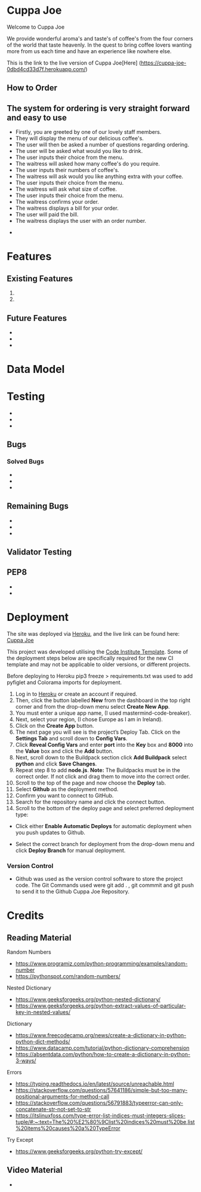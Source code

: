 # **Cuppa Joe**

Welcome to Cuppa Joe

We provide wonderful aroma's and taste's of coffee's from the four corners of the world that taste heavenly. In the quest to bring coffee lovers wanting more from us each time and have an experience like nowhere else.

This is the link to the live version of Cuppa Joe[Here] (https://cuppa-joe-0dbd4cd33d7f.herokuapp.com/)  


## How to Order
The system for ordering is very straight forward and easy to use
-
* Firstly, you are greeted by one of our lovely staff members.
* They will display the menu of our delicious coffee's.
* The user will then be asked a number of questions regarding ordering.
* The user will be asked what would you like to drink.
* The user inputs their choice from the menu.
* The waitress will asked how many coffee's do you require.
* The user inputs their numbers of coffee's.
* The waitress will ask would you like anything extra with your coffee.
* The user inputs their choice from the menu.
* The waitress will ask what size of coffee.
* The user inputs their choice from the menu.
* The waitress confirms your order.
* The waitress displays a bill for your order.
* The user will paid the bill.
* The waitress displays the user with an order number.
- 

# Features

## Existing Features



1. 
2. 

## Future Features
- 
- 
- 


# Data Model





# Testing

- 
- 
- 


## Bugs
### Solved Bugs
- 
- 
- 

## Remaining Bugs
- 
- 
- 


## Validator Testing
PEP8
- 
- 
- 


# Deployment

The site was deployed via [Heroku]( https://id.heroku.com/login), and the live link can be found here: [Cuppa Joe](https://cuppa-joe-0dbd4cd33d7f.herokuapp.com/)  

This project was developed utilising the [Code Institute Template]( https://github.com/Code-Institute-Org/python-essentials-template).  Some of the deployment steps below are specifically required for the new CI template and may not be applicable to older versions, or different projects.

Before deploying to Heroku pip3 freeze > requirements.txt was used to add pyfiglet and Colorama imports for deployment.

1.	Log in to [Heroku]( https://id.heroku.com/login) or create an account if required.
2.	Then, click the button labelled **New** from the dashboard in the top right corner and from the drop-down menu select **Create New App**.
3.	You must enter a unique app name, (I used mastermind-code-breaker).
4.	Next, select your region, (I chose Europe as I am in Ireland).
5.	Click on the **Create App** button.
6.	The next page you will see is the project’s Deploy Tab.  Click on the **Settings Tab** and scroll down to **Config Vars**.
7.	Click **Reveal Config Vars** and enter **port** into the **Key** box and **8000** into the **Value** box and click the **Add** button.
8.	Next, scroll down to the Buildpack section click **Add Buildpack** select **python** and click **Save Changes**.
9.	Repeat step 8 to add **node.js**.
	**Note:** The Buildpacks must be in the correct order. If not click and drag them to move into the correct order.
10.	Scroll to the top of the page and now choose the **Deploy** tab.
11.	Select **Github** as the deployment method.
12.	Confirm you want to connect to GitHub.
13.	Search for the repository name and click the connect button.
14.	Scroll to the bottom of the deploy page and select preferred deployment type:

* Click either **Enable Automatic Deploys** for automatic deployment when you push updates to Github.

* Select the correct branch for deployment from the drop-down menu and click **Deploy Branch** for manual deployment.

### Version Control
* Github was used as the version control software to store the project code. The Git Commands used were git add . , git commmit and git push to send it to the Github Cuppa Joe Repository.

# Credits
## Reading Material

Random Numbers

* https://www.programiz.com/python-programming/examples/random-number
* https://pythonspot.com/random-numbers/

Nested Dictionary

* https://www.geeksforgeeks.org/python-nested-dictionary/
* https://www.geeksforgeeks.org/python-extract-values-of-particular-key-in-nested-values/

Dictionary

* https://www.freecodecamp.org/news/create-a-dictionary-in-python-python-dict-methods/
* https://www.datacamp.com/tutorial/python-dictionary-comprehension
* https://absentdata.com/python/how-to-create-a-dictionary-in-python-3-ways/

Errors

* https://typing.readthedocs.io/en/latest/source/unreachable.html
* https://stackoverflow.com/questions/57641186/simple-but-too-many-positional-arguments-for-method-call
* https://stackoverflow.com/questions/56791883/typeerror-can-only-concatenate-str-not-set-to-str
* https://itslinuxfoss.com/type-error-list-indices-must-integers-slices-tuple/#:~:text=The%20%E2%80%9Clist%20indices%20must%20be,list%20items%20causes%20a%20TypeError

Try Except

* https://www.geeksforgeeks.org/python-try-except/
 
## Video Material
- 


